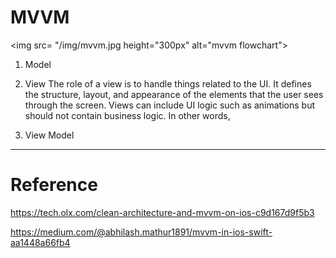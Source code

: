 # MVVM

<img src= "/img/mvvm.jpg height="300px" alt="mvvm flowchart"></img>

1. Model
 
2. View
The role of a view is to handle things related to the UI. It defines the structure, layout, and appearance of the elements that the user sees through the screen. Views can include UI logic such as animations but should not contain business logic. In other words,
3. View Model

<hr/>

# Reference

https://tech.olx.com/clean-architecture-and-mvvm-on-ios-c9d167d9f5b3

https://medium.com/@abhilash.mathur1891/mvvm-in-ios-swift-aa1448a66fb4
